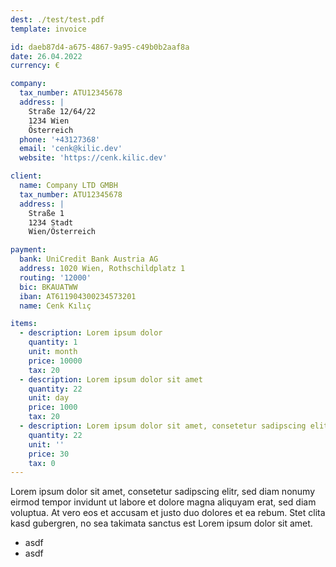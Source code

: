```yaml
---
dest: ./test/test.pdf
template: invoice

id: daeb87d4-a675-4867-9a95-c49b0b2aaf8a
date: 26.04.2022
currency: €

company:
  tax_number: ATU12345678
  address: |
    Straße 12/64/22
    1234 Wien
    Österreich
  phone: '+43127368'
  email: 'cenk@kilic.dev'
  website: 'https://cenk.kilic.dev'

client:
  name: Company LTD GMBH
  tax_number: ATU12345678
  address: |
    Straße 1
    1234 Stadt
    Wien/Österreich

payment:
  bank: UniCredit Bank Austria AG
  address: 1020 Wien, Rothschildplatz 1
  routing: '12000'
  bic: BKAUATWW
  iban: AT611904300234573201
  name: Cenk Kılıç

items:
  - description: Lorem ipsum dolor
    quantity: 1
    unit: month
    price: 10000
    tax: 20
  - description: Lorem ipsum dolor sit amet
    quantity: 22
    unit: day
    price: 1000
    tax: 20
  - description: Lorem ipsum dolor sit amet, consetetur sadipscing elitr, sed diam
    quantity: 22
    unit: ''
    price: 30
    tax: 0
---
```


Lorem ipsum dolor sit amet, consetetur sadipscing elitr, sed diam nonumy eirmod tempor invidunt ut labore et dolore magna aliquyam erat, sed diam voluptua. At vero eos et accusam et justo duo dolores et ea rebum. Stet clita kasd gubergren, no sea takimata sanctus est Lorem ipsum dolor sit amet.

- asdf
- asdf
